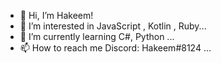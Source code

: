 - 👋 Hi, I’m Hakeem!
- 👀 I’m interested in JavaScript , Kotlin , Ruby...
- 🌱 I’m currently learning C#, Python ...
- 📫 How to reach me Discord: Hakeem#8124 ...

<!---
hakeem-husam/hakeem-husam is a ✨ special ✨ repository because its `README.md` (this file) appears on your GitHub profile.
You can click the Preview link to take a look at your changes.
--->
